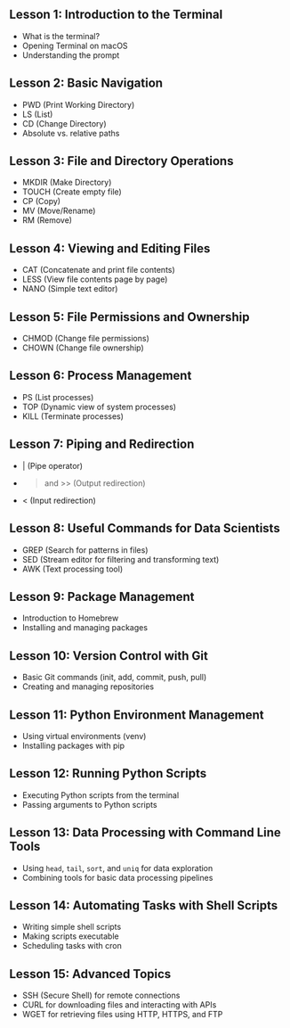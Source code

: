 ## Lesson 1: Introduction to the Terminal
- What is the terminal?
- Opening Terminal on macOS
- Understanding the prompt

## Lesson 2: Basic Navigation
- PWD (Print Working Directory)
- LS (List)
- CD (Change Directory)
- Absolute vs. relative paths

## Lesson 3: File and Directory Operations
- MKDIR (Make Directory)
- TOUCH (Create empty file)
- CP (Copy)
- MV (Move/Rename)
- RM (Remove)

## Lesson 4: Viewing and Editing Files
- CAT (Concatenate and print file contents)
- LESS (View file contents page by page)
- NANO (Simple text editor)

## Lesson 5: File Permissions and Ownership
- CHMOD (Change file permissions)
- CHOWN (Change file ownership)

## Lesson 6: Process Management
- PS (List processes)
- TOP (Dynamic view of system processes)
- KILL (Terminate processes)

## Lesson 7: Piping and Redirection
- | (Pipe operator)
- > and >> (Output redirection)
- < (Input redirection)

## Lesson 8: Useful Commands for Data Scientists
- GREP (Search for patterns in files)
- SED (Stream editor for filtering and transforming text)
- AWK (Text processing tool)

## Lesson 9: Package Management
- Introduction to Homebrew
- Installing and managing packages

## Lesson 10: Version Control with Git
- Basic Git commands (init, add, commit, push, pull)
- Creating and managing repositories

## Lesson 11: Python Environment Management
- Using virtual environments (venv)
- Installing packages with pip

## Lesson 12: Running Python Scripts
- Executing Python scripts from the terminal
- Passing arguments to Python scripts

## Lesson 13: Data Processing with Command Line Tools
- Using `head`, `tail`, `sort`, and `uniq` for data exploration
- Combining tools for basic data processing pipelines

## Lesson 14: Automating Tasks with Shell Scripts
- Writing simple shell scripts
- Making scripts executable
- Scheduling tasks with cron

## Lesson 15: Advanced Topics
- SSH (Secure Shell) for remote connections
- CURL for downloading files and interacting with APIs
- WGET for retrieving files using HTTP, HTTPS, and FTP